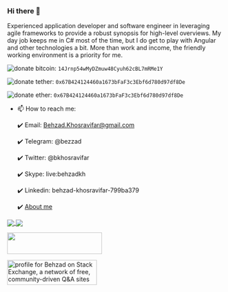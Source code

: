 ### Hi there 👋

Experienced application developer and software engineer in leveraging agile frameworks to provide a robust synopsis for high-level overviews. My day job keeps me in C# most of the time, but I do get to play with Angular and other technologies a bit. More than work and income, the friendly working environment is a priority for me.

![donate bitcoin](https://img.shields.io/badge/donate-Bitcoin-gold.svg): `14Jrnp54wMyDZmuw48Cyuh62cBL7mRMe1Y`

![donate tether](https://img.shields.io/badge/donate-Tether-green.svg): `0x67B424124460a1673bFaF3c3Ebf6d780d97df8De`

![donate ether](https://img.shields.io/badge/donate-Ether-slategray.svg): `0x67B424124460a1673bFaF3c3Ebf6d780d97df8De`


+ 📫 How to reach me: 

  :heavy_check_mark: Email: Behzad.Khosravifar@gmail.com
  
  :heavy_check_mark: Telegram: @bezzad
  
  :heavy_check_mark: Twitter: @bkhosravifar
  
  :heavy_check_mark: Skype: live:behzadkh
  
  :heavy_check_mark: Linkedin: behzad-khosravifar-799ba379
  
  :heavy_check_mark: [About me](https://bezzad.github.io/)

<a href="https://github.com/bezzad">
  <img align="center" src="https://github-readme-stats.vercel.app/api?username=bezzad&show_icons=true&count_private=true&include_all_commits=true" />
</a>

<a href="https://github.com/bezzad">
  <img align="center" src="https://github-readme-stats.vercel.app/api/top-langs/?username=bezzad" />
</a>


<a href="https://codetrace.com/users/bezzad"><img src="https://codetrace.com/widget/bezzad" width="220" height="50" /></a>

<a href="https://stackexchange.com/users/4086707"><img src="https://stackexchange.com/users/flair/4086707.png" width="208" height="58" alt="profile for Behzad on Stack Exchange, a network of free, community-driven Q&amp;A sites" title="profile for Behzad on Stack Exchange, a network of free, community-driven Q&amp;A sites"></a>
